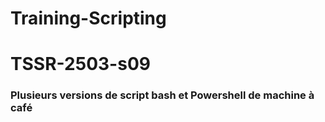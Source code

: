 # Training-Scripting
# TSSR-2503-s09
### Plusieurs versions de script bash et Powershell de machine à café 
